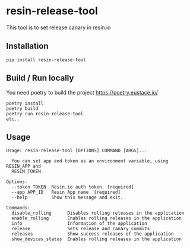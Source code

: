 # resin-release-tool
This tool is to set release canary in resin.io

## Installation
```
pip install resin-release-tool
```

## Build / Run locally
You need poetry to build the project https://poetry.eustace.io/
```
poetry install
poetry build
poetry run resin-release-tool
etc..
```


## Usage
```
Usage: resin-release-tool [OPTIONS] COMMAND [ARGS]...

  You can set app and token as an environment variable, using RESIN_APP and
  RESIN_TOKEN

Options:
  --token TOKEN  Resin.io auth token  [required]
  --app APP_ID   Resin App name  [required]
  --help         Show this message and exit.

Commands:
  disable_rolling      Disables rolling releases in the application
  enable_rolling       Enables rolling releases in the application
  info                 Information of the application
  release              Sets release and canary commits
  releases             Show success releases of the application
  show_devices_status  Enables rolling releases in the application
```
